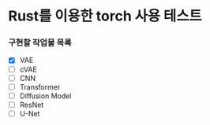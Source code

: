 # Rust를 이용한 torch 사용 테스트

### 구현할 작업물 목록

- [x] VAE
- [ ] cVAE
- [ ] CNN
- [ ] Transformer
- [ ] Diffusion Model
- [ ] ResNet
- [ ] U-Net